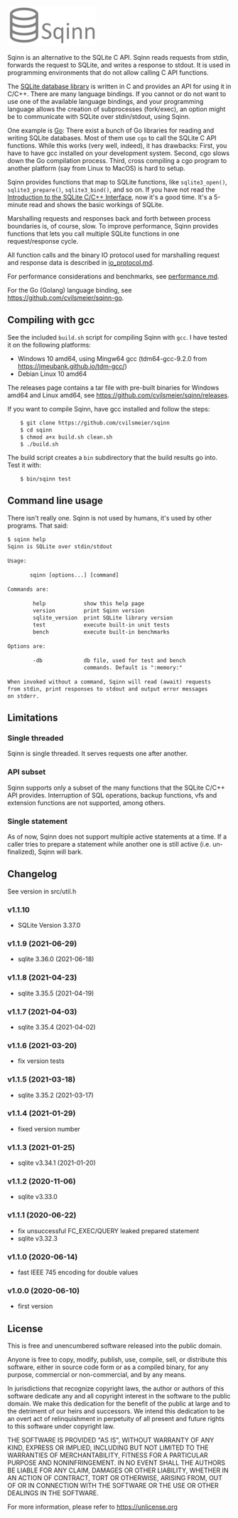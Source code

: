 
![Sqinn](logo-200.png "Sqinn")

Sqinn is an alternative to the SQLite C API. Sqinn reads requests from stdin,
forwards the request to SQLite, and writes a response to stdout. It is used in
programming environments that do not allow calling C API functions.

The [SQLite database library](https://www.sqlite.org) is written in C and
provides an API for using it in C/C++. There are many language bindings. If you
cannot or do not want to use one of the available language bindings, and your
programming language allows the creation of subprocesses (fork/exec), an option
might be to communicate with SQLite over stdin/stdout, using Sqinn.

One example is [Go](https://golang.org): There exist a bunch of Go libraries
for reading and writing SQLite databases. Most of them use `cgo` to call the
SQLite C API functions. While this works (very well, indeed), it has drawbacks:
First, you have to have gcc installed on your development system. Second, cgo
slows down the Go compilation process. Third, cross compiling a cgo program to
another platform (say from Linux to MacOS) is hard to setup.

Sqinn provides functions that map to SQLite functions, like `sqlite3_open()`,
`sqlite3_prepare()`, `sqlite3_bind()`, and so on. If you have not read the
[Introduction to the SQLite C/C++
Interface](https://www.sqlite.org/cintro.html), now it's a good time. It's a
5-minute read and shows the basic workings of SQLite.

Marshalling requests and responses back and forth between process boundaries
is, of course, slow. To improve performance, Sqinn provides functions that lets
you call multiple SQLite functions in one request/response cycle.

All function calls and the binary IO protocol used for marshalling request and
response data is described in [io\_protocol.md](io_protocol.md).

For performance considerations and benchmarks, see
[performance.md](performance.md).

For the Go (Golang) language binding, see
<https://github.com/cvilsmeier/sqinn-go>.


Compiling with gcc
-------------------------------------------------------------------------------

See the included `build.sh` script for compiling Sqinn with `gcc`. I have
tested it on the following platforms:

- Windows 10 amd64, using Mingw64 gcc (tdm64-gcc-9.2.0 from https://jmeubank.github.io/tdm-gcc/)
- Debian Linux 10 amd64

The releases page contains a tar file with pre-built binaries for Windows amd64
and Linux amd64, see <https://github.com/cvilsmeier/sqinn/releases>.

If you want to compile Sqinn, have gcc installed and follow the steps:

        $ git clone https://github.com/cvilsmeier/sqinn
        $ cd sqinn
        $ chmod a+x build.sh clean.sh
        $ ./build.sh

The build script creates a `bin` subdirectory that the build results go into.
Test it with:

        $ bin/sqinn test


Command line usage
-------------------------------------------------------------------------------

There isn't really one. Sqinn is not used by humans, it's used by other
programs. That said:

    $ sqinn help
    Sqinn is SQLite over stdin/stdout

    Usage:

           sqinn [options...] [command]

    Commands are:

            help            show this help page
            version         print Sqinn version
            sqlite_version  print SQLite library version
            test            execute built-in unit tests
            bench           execute built-in benchmarks

    Options are:

            -db             db file, used for test and bench
                            commands. Default is ":memory:"

    When invoked without a command, Sqinn will read (await) requests
    from stdin, print responses to stdout and output error messages
    on stderr.


Limitations
-------------------------------------------------------------------------------

### Single threaded

Sqinn is single threaded. It serves requests one after another.


### API subset

Sqinn supports only a subset of the many functions that the SQLite C/C++ API
provides. Interruption of SQL operations, backup functions, vfs and
extension functions are not supported, among others.


### Single statement

As of now, Sqinn does not support multiple active statements at a
time. If a caller tries to prepare a statement while another one is still
active (i.e. un-finalized), Sqinn will bark.


Changelog
-------------------------------------------------------------------------------

See version in src/util.h


### v1.1.10

- SQLite Version 3.37.0


### v1.1.9 (2021-06-29)

- sqlite 3.36.0 (2021-06-18)


### v1.1.8 (2021-04-23)

- sqlite 3.35.5 (2021-04-19)


### v1.1.7 (2021-04-03)

- sqlite 3.35.4 (2021-04-02)


### v1.1.6 (2021-03-20)

- fix version tests


### v1.1.5 (2021-03-18)

- sqlite 3.35.2 (2021-03-17)


### v1.1.4 (2021-01-29)

- fixed version number


### v1.1.3 (2021-01-25)

- sqlite v3.34.1 (2021-01-20)


### v1.1.2 (2020-11-06)

- sqlite v3.33.0


### v1.1.1 (2020-06-22)

- fix unsuccessful FC_EXEC/QUERY leaked prepared statement
- sqlite v3.32.3


### v1.1.0 (2020-06-14)

- fast IEEE 745 encoding for double values


### v1.0.0 (2020-06-10)

- first version


License
-------------------------------------------------------------------------------

This is free and unencumbered software released into the public domain.

Anyone is free to copy, modify, publish, use, compile, sell, or
distribute this software, either in source code form or as a compiled
binary, for any purpose, commercial or non-commercial, and by any
means.

In jurisdictions that recognize copyright laws, the author or authors
of this software dedicate any and all copyright interest in the
software to the public domain. We make this dedication for the benefit
of the public at large and to the detriment of our heirs and
successors. We intend this dedication to be an overt act of
relinquishment in perpetuity of all present and future rights to this
software under copyright law.

THE SOFTWARE IS PROVIDED "AS IS", WITHOUT WARRANTY OF ANY KIND,
EXPRESS OR IMPLIED, INCLUDING BUT NOT LIMITED TO THE WARRANTIES OF
MERCHANTABILITY, FITNESS FOR A PARTICULAR PURPOSE AND NONINFRINGEMENT.
IN NO EVENT SHALL THE AUTHORS BE LIABLE FOR ANY CLAIM, DAMAGES OR
OTHER LIABILITY, WHETHER IN AN ACTION OF CONTRACT, TORT OR OTHERWISE,
ARISING FROM, OUT OF OR IN CONNECTION WITH THE SOFTWARE OR THE USE OR
OTHER DEALINGS IN THE SOFTWARE.

For more information, please refer to <https://unlicense.org>

